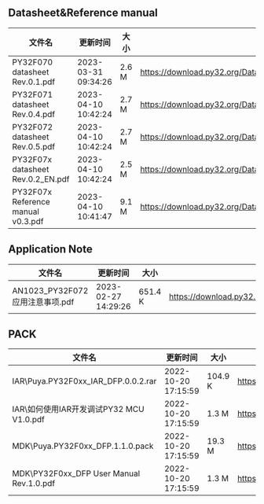 ## Datasheet&Reference manual
|文件名|更新时间|大小|下载地址|
|---|---|---|---|
|PY32F070 datasheet Rev.0.1.pdf|2023-03-31 09:34:26|2.6 M|<https://download.py32.org/Datasheet%26Reference%20manual/PY32F070%20datasheet%20Rev.0.1.pdf>|
|PY32F071 datasheet Rev.0.4.pdf|2023-04-10 10:42:24|2.7 M|<https://download.py32.org/Datasheet%26Reference%20manual/PY32F071%20datasheet%20Rev.0.4.pdf>|
|PY32F072 datasheet Rev.0.5.pdf|2023-04-10 10:42:24|2.7 M|<https://download.py32.org/Datasheet%26Reference%20manual/PY32F072%20datasheet%20Rev.0.5.pdf>|
|PY32F07x datasheet Rev.0.2_EN.pdf|2023-04-10 10:42:24|2.5 M|<https://download.py32.org/Datasheet%26Reference%20manual/PY32F07x%20datasheet%20Rev.0.2_EN.pdf>|
|PY32F07x Reference manual v0.3.pdf|2023-04-10 10:41:47|9.1 M|<https://download.py32.org/Datasheet%26Reference%20manual/PY32F07x%20Reference%20manual%20v0.3.pdf>|
## Application Note
|文件名|更新时间|大小|下载地址|
|---|---|---|---|
|AN1023_PY32F072应用注意事项.pdf|2023-02-27 14:29:26|651.4 K|<https://download.py32.org/Application%20Note/AN1023_PY32F072%E5%BA%94%E7%94%A8%E6%B3%A8%E6%84%8F%E4%BA%8B%E9%A1%B9.pdf>|
## PACK
|文件名|更新时间|大小|下载地址|
|---|---|---|---|
|IAR\Puya.PY32F0xx_IAR_DFP.0.0.2.rar|2022-10-20 17:15:59|104.9 K|<https://download.py32.org/PACK/IAR%5CPuya.PY32F0xx_IAR_DFP.0.0.2.rar>|
|IAR\如何使用IAR开发调试PY32 MCU V1.0.pdf|2022-10-20 17:15:59|1.3 M|<https://download.py32.org/PACK/IAR%5C%E5%A6%82%E4%BD%95%E4%BD%BF%E7%94%A8IAR%E5%BC%80%E5%8F%91%E8%B0%83%E8%AF%95PY32%20MCU%20V1.0.pdf>|
|MDK\Puya.PY32F0xx_DFP.1.1.0.pack|2022-10-20 17:15:59|19.3 M|<https://download.py32.org/PACK/MDK%5CPuya.PY32F0xx_DFP.1.1.0.pack>|
|MDK\PY32F0xx_DFP User Manual Rev.1.0.pdf|2022-10-20 17:15:59|1.3 M|<https://download.py32.org/PACK/MDK%5CPY32F0xx_DFP%20User%20Manual%20Rev.1.0.pdf>|
